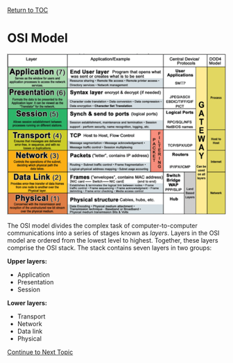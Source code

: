 <a href="https://github.com/CyberTrainingUSAF/08-Network-Programming/blob/master/00-Table-of-Contents.md" rel="Return to TOC"> Return to TOC </a>

# OSI Model

![](../../.gitbook/assets/osi.PNG)

The OSI model divides the complex task of computer-to-computer communications into a series of stages known as _layers_. Layers in the OSI model are ordered from ​the lowest level to highest. Together, these layers comprise the OSI stack. The stack contains seven layers in two groups:

**Upper layers:**

* Application
* Presentation
* Session

**Lower layers:**

* Transport
* Network
* Data link
* Physical

<a href="https://github.com/CyberTrainingUSAF/08-Network-Programming/blob/master/03-intro-to-sockets/osi-model/osi-layers.md" > Continue to Next Topic </a>
